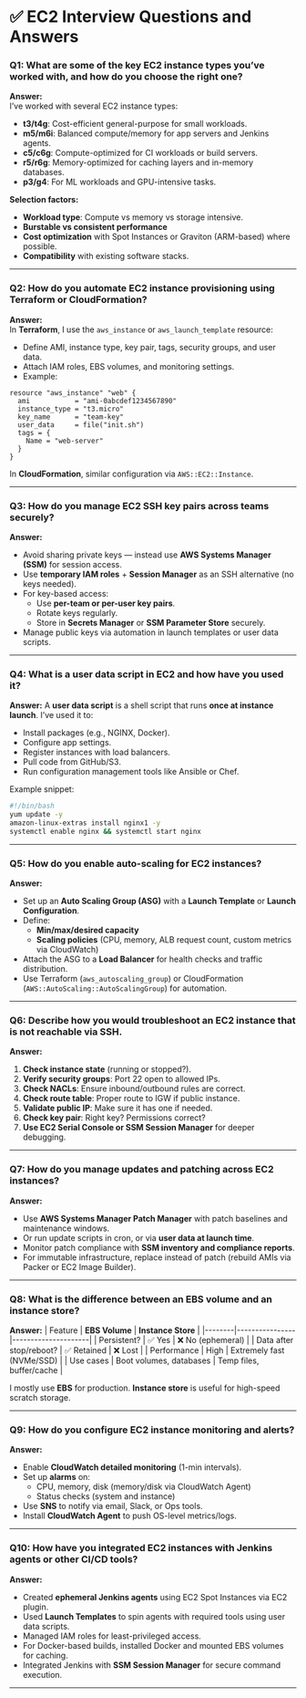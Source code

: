 # ✅ EC2 Interview Questions and Answers


###  Q1: What are some of the key EC2 instance types you’ve worked with, and how do you choose the right one?

**Answer:**  
I’ve worked with several EC2 instance types:
- **t3/t4g**: Cost-efficient general-purpose for small workloads.
- **m5/m6i**: Balanced compute/memory for app servers and Jenkins agents.
- **c5/c6g**: Compute-optimized for CI workloads or build servers.
- **r5/r6g**: Memory-optimized for caching layers and in-memory databases.
- **p3/g4**: For ML workloads and GPU-intensive tasks.

**Selection factors:**
- **Workload type**: Compute vs memory vs storage intensive.
- **Burstable vs consistent performance**
- **Cost optimization** with Spot Instances or Graviton (ARM-based) where possible.
- **Compatibility** with existing software stacks.

---

###  Q2: How do you automate EC2 instance provisioning using Terraform or CloudFormation?

**Answer:**  
In **Terraform**, I use the `aws_instance` or `aws_launch_template` resource:
- Define AMI, instance type, key pair, tags, security groups, and user data.
- Attach IAM roles, EBS volumes, and monitoring settings.
- Example:

```hcl
resource "aws_instance" "web" {
  ami           = "ami-0abcdef1234567890"
  instance_type = "t3.micro"
  key_name      = "team-key"
  user_data     = file("init.sh")
  tags = {
    Name = "web-server"
  }
}
```

In **CloudFormation**, similar configuration via `AWS::EC2::Instance`.

---

###  Q3: How do you manage EC2 SSH key pairs across teams securely?

**Answer:**
- Avoid sharing private keys — instead use **AWS Systems Manager (SSM)** for session access.
- Use **temporary IAM roles** + **Session Manager** as an SSH alternative (no keys needed).
- For key-based access:
  - Use **per-team or per-user key pairs**.
  - Rotate keys regularly.
  - Store in **Secrets Manager** or **SSM Parameter Store** securely.
- Manage public keys via automation in launch templates or user data scripts.

---

###  Q4: What is a user data script in EC2 and how have you used it?

**Answer:**
A **user data script** is a shell script that runs **once at instance launch**. I’ve used it to:
- Install packages (e.g., NGINX, Docker).
- Configure app settings.
- Register instances with load balancers.
- Pull code from GitHub/S3.
- Run configuration management tools like Ansible or Chef.

Example snippet:
```bash
#!/bin/bash
yum update -y
amazon-linux-extras install nginx1 -y
systemctl enable nginx && systemctl start nginx
```

---

###  Q5: How do you enable auto-scaling for EC2 instances?

**Answer:**
- Set up an **Auto Scaling Group (ASG)** with a **Launch Template** or **Launch Configuration**.
- Define:
  - **Min/max/desired capacity**
  - **Scaling policies** (CPU, memory, ALB request count, custom metrics via CloudWatch)
- Attach the ASG to a **Load Balancer** for health checks and traffic distribution.
- Use Terraform (`aws_autoscaling_group`) or CloudFormation (`AWS::AutoScaling::AutoScalingGroup`) for automation.

---

### Q6: Describe how you would troubleshoot an EC2 instance that is not reachable via SSH.

**Answer:**
1. **Check instance state** (running or stopped?).
2. **Verify security groups**: Port 22 open to allowed IPs.
3. **Check NACLs**: Ensure inbound/outbound rules are correct.
4. **Check route table**: Proper route to IGW if public instance.
5. **Validate public IP**: Make sure it has one if needed.
6. **Check key pair**: Right key? Permissions correct?
7. **Use EC2 Serial Console or SSM Session Manager** for deeper debugging.

---

###  Q7: How do you manage updates and patching across EC2 instances?

**Answer:**
- Use **AWS Systems Manager Patch Manager** with patch baselines and maintenance windows.
- Or run update scripts in cron, or via **user data at launch time**.
- Monitor patch compliance with **SSM inventory and compliance reports**.
- For immutable infrastructure, replace instead of patch (rebuild AMIs via Packer or EC2 Image Builder).

---

###  Q8: What is the difference between an EBS volume and an instance store?

**Answer:**
| Feature | **EBS Volume** | **Instance Store** |
|--------|----------------|---------------------|
| Persistent? | ✅ Yes | ❌ No (ephemeral) |
| Data after stop/reboot? | ✅ Retained | ❌ Lost |
| Performance | High | Extremely fast (NVMe/SSD) |
| Use cases | Boot volumes, databases | Temp files, buffer/cache |

I mostly use **EBS** for production. **Instance store** is useful for high-speed scratch storage.

---

###  Q9: How do you configure EC2 instance monitoring and alerts?

**Answer:**
- Enable **CloudWatch detailed monitoring** (1-min intervals).
- Set up **alarms** on:
  - CPU, memory, disk (memory/disk via CloudWatch Agent)
  - Status checks (system and instance)
- Use **SNS** to notify via email, Slack, or Ops tools.
- Install **CloudWatch Agent** to push OS-level metrics/logs.

---

###  Q10: How have you integrated EC2 instances with Jenkins agents or other CI/CD tools?

**Answer:**
- Created **ephemeral Jenkins agents** using EC2 Spot Instances via EC2 plugin.
- Used **Launch Templates** to spin agents with required tools using user data scripts.
- Managed IAM roles for least-privileged access.
- For Docker-based builds, installed Docker and mounted EBS volumes for caching.
- Integrated Jenkins with **SSM Session Manager** for secure command execution.

---
